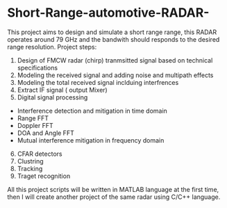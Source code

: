 # Short-Range-automotive-RADAR-
This project aims to design and simulate a short range range, this RADAR operates around 79 GHz and the bandwith should responds to the desired range resolution.
Project steps:

1. Design of FMCW radar (chirp) tranmsitted signal based on technical specifications
2. Modeling the received signal  and adding noise and multipath effects
3. Modeling the total received signal inclduing interfrences 
4. Extract IF signal ( output Mixer)
5. Digital signal processing 
 - Interference detection and mitigation in time domain
 - Range FFT
 - Doppler FFT
 - DOA and Angle FFT
 - Mutual interference mitigation in frequency domain
6. CFAR detectors
7. Clustring
8. Tracking
9. Traget recognition


All this project scripts will be written in MATLAB language at the first time, then I will create another project of the same radar using C/C++ language.
